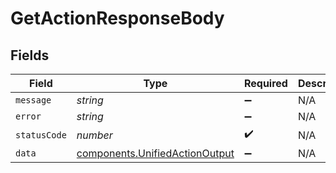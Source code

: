 # GetActionResponseBody


## Fields

| Field                                                                            | Type                                                                             | Required                                                                         | Description                                                                      |
| -------------------------------------------------------------------------------- | -------------------------------------------------------------------------------- | -------------------------------------------------------------------------------- | -------------------------------------------------------------------------------- |
| `message`                                                                        | *string*                                                                         | :heavy_minus_sign:                                                               | N/A                                                                              |
| `error`                                                                          | *string*                                                                         | :heavy_minus_sign:                                                               | N/A                                                                              |
| `statusCode`                                                                     | *number*                                                                         | :heavy_check_mark:                                                               | N/A                                                                              |
| `data`                                                                           | [components.UnifiedActionOutput](../../models/components/unifiedactionoutput.md) | :heavy_minus_sign:                                                               | N/A                                                                              |